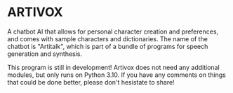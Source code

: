 # ARTIVOX
A chatbot AI that allows for personal character creation and preferences, and comes with sample characters and dictionaries. The name of the chatbot is "Artitalk", which is part of a bundle of programs for speech generation and synthesis.

This program is still in development! Artivox does not need any additional modules, but only runs on Python 3.10. If you have any comments on things that could be done better, please don't hesistate to share!
